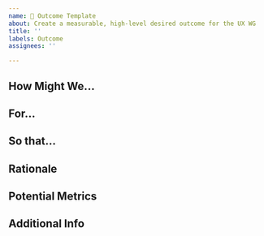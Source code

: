 ```yaml
---
name: 💼 Outcome Template
about: Create a measurable, high-level desired outcome for the UX WG
title: ''
labels: Outcome
assignees: ''

---
```


<!-- Opening Outcomes for the UX WG comes with fairly large overhead, most issues should be opened as "Epics" or "Friction Points." For more information on either, consult the relevant templates by opening a new issue.-->



## How Might We...
<!-- ^^The title of this issue should match this heading^^

When we phrase Outcomes, we want to ensure we follow the "How Might We" (HMW) format. We use HMW because it helps us:
1. Outline the problem we seek to solve, not the solution we may have in mind.
2. Imply that this problem "may" be able to be solved, but not presupposing it can be solved.-->

## For...
<!--Which Knative users is this for?-->

## So that...
<!--What impact will achieving this outcome have?-->

## Rationale
<!--Give a bit more context as to why this is a priority. Do you have any research/data to back this up? Why is this large than an Epic or "Friction Point"?-->

## Potential Metrics
<!--(Optional, but encouraged) We want to make sure we are measuring Outcomes, do you have any ideas on how we would track that we are fulfilling this Objective? -->


## Additional Info
